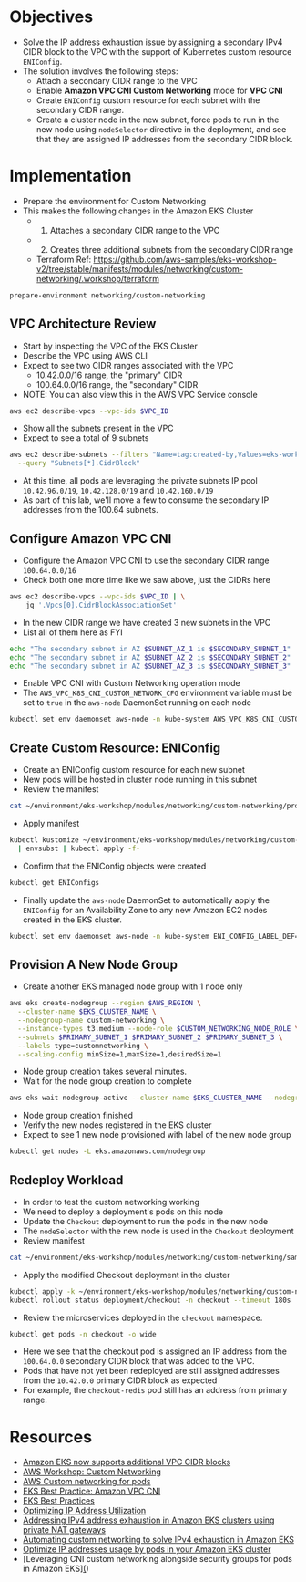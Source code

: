 # Objectives

- Solve the IP address exhaustion issue by assigning a secondary IPv4 CIDR block to the VPC with the support of Kubernetes custom resource `ENIConfig`.
- The solution involves the following steps:
  - Attach a secondary CIDR range to the VPC
  - Enable **Amazon VPC CNI Custom Networking** mode for **VPC CNI**
  - Create `ENIConfig` custom resource for each subnet with the secondary CIDR range.
  - Create a cluster node in the new subnet, force pods to run in the new node using `nodeSelector` directive in the deployment, and see that they are assigned IP addresses from the secondary CIDR block.

# Implementation

- Prepare the environment for Custom Networking 
- This makes the following changes in the Amazon EKS Cluster
  - 1. Attaches a secondary CIDR range to the VPC
  - 2. Creates three additional subnets from the secondary CIDR range
  - Terraform Ref: https://github.com/aws-samples/eks-workshop-v2/tree/stable/manifests/modules/networking/custom-networking/.workshop/terraform

```bash
prepare-environment networking/custom-networking
```

## VPC Architecture Review

- Start by inspecting the VPC of the EKS Cluster
- Describe the VPC using AWS CLI
- Expect to see two CIDR ranges associated with the VPC
  - 10.42.0.0/16 range, the "primary" CIDR
  - 100.64.0.0/16 range, the "secondary" CIDR
- NOTE: You can also view this in the AWS VPC Service console

```bash
aws ec2 describe-vpcs --vpc-ids $VPC_ID
```

- Show all the subnets present in the VPC
- Expect to see a total of 9 subnets

```bash
aws ec2 describe-subnets --filters "Name=tag:created-by,Values=eks-workshop-v2" \
  --query "Subnets[*].CidrBlock"
```

- At this time, all pods are leveraging the private subnets IP pool `10.42.96.0/19`, `10.42.128.0/19` and `10.42.160.0/19`
- As part of this lab, we'll move a few to consume the secondary IP addresses from the 100.64 subnets.

## Configure Amazon VPC CNI

- Configure the Amazon VPC CNI to use the secondary CIDR range `100.64.0.0/16`
- Check both one more time like we saw above, just the CIDRs here

```bash
aws ec2 describe-vpcs --vpc-ids $VPC_ID | \
    jq '.Vpcs[0].CidrBlockAssociationSet'
```

- In the new CIDR range we have created 3 new subnets in the VPC
- List all of them here as FYI

```bash
echo "The secondary subnet in AZ $SUBNET_AZ_1 is $SECONDARY_SUBNET_1"
echo "The secondary subnet in AZ $SUBNET_AZ_2 is $SECONDARY_SUBNET_2"
echo "The secondary subnet in AZ $SUBNET_AZ_3 is $SECONDARY_SUBNET_3"
```

- Enable VPC CNI with Custom Networking operation mode
- The `AWS_VPC_K8S_CNI_CUSTOM_NETWORK_CFG` environment variable must be set to `true` in the `aws-node` DaemonSet running on each node

```bash
kubectl set env daemonset aws-node -n kube-system AWS_VPC_K8S_CNI_CUSTOM_NETWORK_CFG=true
```

## Create Custom Resource: ENIConfig

- Create an ENIConfig custom resource for each new subnet
- New pods will be hosted in cluster node running in this subnet
- Review the manifest

```bash
cat ~/environment/eks-workshop/modules/networking/custom-networking/provision/eniconfigs.yaml
```

- Apply manifest

```bash
kubectl kustomize ~/environment/eks-workshop/modules/networking/custom-networking/provision \
  | envsubst | kubectl apply -f-
```

- Confirm that the ENIConfig objects were created

```bash
kubectl get ENIConfigs
```

- Finally update the `aws-node` DaemonSet to automatically apply the `ENIConfig` for an Availability Zone to any new Amazon EC2 nodes created in the EKS cluster.

```bash
kubectl set env daemonset aws-node -n kube-system ENI_CONFIG_LABEL_DEF=topology.kubernetes.io/zone
```

## Provision A New Node Group

- Create another EKS managed node group with 1 node only

```bash
aws eks create-nodegroup --region $AWS_REGION \
  --cluster-name $EKS_CLUSTER_NAME \
  --nodegroup-name custom-networking \
  --instance-types t3.medium --node-role $CUSTOM_NETWORKING_NODE_ROLE \
  --subnets $PRIMARY_SUBNET_1 $PRIMARY_SUBNET_2 $PRIMARY_SUBNET_3 \
  --labels type=customnetworking \
  --scaling-config minSize=1,maxSize=1,desiredSize=1
```

- Node group creation takes several minutes.
- Wait for the node group creation to complete

```bash
aws eks wait nodegroup-active --cluster-name $EKS_CLUSTER_NAME --nodegroup-name custom-networking
```

- Node group creation finished
- Verify the new nodes registered in the EKS cluster
- Expect to see 1 new node provisioned with label of the new node group

```bash
kubectl get nodes -L eks.amazonaws.com/nodegroup
```

## Redeploy Workload

- In order to test the custom networking working
- We need to deploy a deployment's pods on this node
- Update the `Checkout` deployment to run the pods in the new node
- The `nodeSelector` with the new node is used in the `Checkout` deployment
- Review manifest

```bash
cat ~/environment/eks-workshop/modules/networking/custom-networking/sampleapp/checkout.yaml
```

- Apply the modified Checkout deployment in the cluster

```bash
kubectl apply -k ~/environment/eks-workshop/modules/networking/custom-networking/sampleapp
kubectl rollout status deployment/checkout -n checkout --timeout 180s
```

- Review the microservices deployed in the `checkout` namespace.

```bash
kubectl get pods -n checkout -o wide
```

- Here we see that the checkout pod is assigned an IP address from the `100.64.0.0` secondary CIDR block that was added to the VPC.
- Pods that have not yet been redeployed are still assigned addresses from the `10.42.0.0` primary CIDR block as expected 
- For example, the `checkout-redis` pod still has an address from primary range.


# Resources

- [Amazon EKS now supports additional VPC CIDR blocks](https://aws.amazon.com/about-aws/whats-new/2018/10/amazon-eks-now-supports-additional-vpc-cidr-blocks/)
- [AWS Workshop: Custom Networking](https://www.eksworkshop.com/docs/networking/vpc-cni/custom-networking/)
- [AWS Custom networking for pods](https://docs.aws.amazon.com/eks/latest/userguide/cni-custom-network.html)
- [EKS Best Practice: Amazon VPC CNI](https://aws.github.io/aws-eks-best-practices/networking/vpc-cni/)
- [EKS Best Practices](https://aws.github.io/aws-eks-best-practices/)
- [Optimizing IP Address Utilization](https://aws.github.io/aws-eks-best-practices/networking/ip-optimization-strategies/)
- [Addressing IPv4 address exhaustion in Amazon EKS clusters using private NAT gateways](https://aws.amazon.com/blogs/containers/addressing-ipv4-address-exhaustion-in-amazon-eks-clusters-using-private-nat-gateways/)
- [Automating custom networking to solve IPv4 exhaustion in Amazon EKS](https://aws.amazon.com/blogs/containers/automating-custom-networking-to-solve-ipv4-exhaustion-in-amazon-eks/)
- [Optimize IP addresses usage by pods in your Amazon EKS cluster](https://aws.amazon.com/blogs/containers/optimize-ip-addresses-usage-by-pods-in-your-amazon-eks-cluster/)
- [Leveraging CNI custom networking alongside security groups for pods in Amazon EKS][(](https://aws.amazon.com/blogs/containers/leveraging-cni-custom-networking-alongside-security-groups-for-pods-in-amazon-eks/))